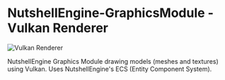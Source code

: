 # NutshellEngine-GraphicsModule - Vulkan Renderer
![Vulkan Renderer](https://i.imgur.com/rP4riaN.png)

NutshellEngine Graphics Module drawing models (meshes and textures) using Vulkan. Uses NutshellEngine's ECS (Entity Component System).